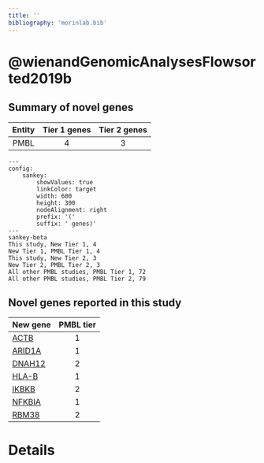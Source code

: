 ```yaml
---
title: ''
bibliography: 'morinlab.bib'
---
```


# @wienandGenomicAnalysesFlowsorted2019b
## Summary of novel genes

|Entity| Tier 1 genes| Tier 2 genes|
|:-:|:-:|:-:|
|PMBL|4|3|
```mermaid
---
config:
    sankey:
        showValues: true
        linkColor: target
        width: 600
        height: 300
        nodeAlignment: right
        prefix: '('
        suffix: ' genes)'
---
sankey-beta
This study, New Tier 1, 4
New Tier 1, PMBL Tier 1, 4
This study, New Tier 2, 3
New Tier 2, PMBL Tier 2, 3
All other PMBL studies, PMBL Tier 1, 72
All other PMBL studies, PMBL Tier 2, 79
```


## Novel genes reported in this study

|New gene|PMBL tier|
|:-|:-:|
|[ACTB](ACTB)|1 |
|[ARID1A](ARID1A)|1 |
|[DNAH12](DNAH12)|2 |
|[HLA-B](HLA-B)|1 |
|[IKBKB](IKBKB)|2 |
|[NFKBIA](NFKBIA)|1 |
|[RBM38](RBM38)|2 |

# Details

